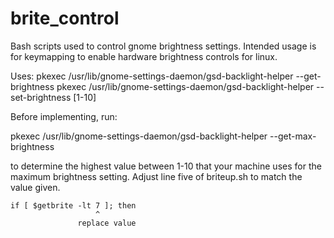 brite_control
=============

Bash scripts used to control gnome brightness settings. Intended usage is for keymapping to enable hardware brightness 
controls for linux.


Uses:
pkexec /usr/lib/gnome-settings-daemon/gsd-backlight-helper --get-brightness
pkexec /usr/lib/gnome-settings-daemon/gsd-backlight-helper --set-brightness [1-10]



Before implementing, run:

pkexec /usr/lib/gnome-settings-daemon/gsd-backlight-helper --get-max-brightness

to determine the highest value between 1-10 that your machine uses for the maximum brightness setting. Adjust line five
of briteup.sh to match the value given.

    if [ $getbrite -lt 7 ]; then
                       ^
                   replace value
